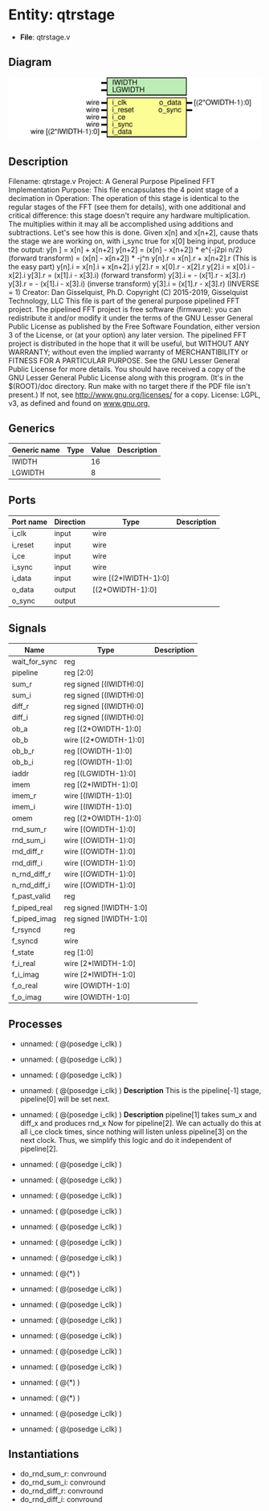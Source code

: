 # Entity: qtrstage

- **File**: qtrstage.v
## Diagram

![Diagram](qtrstage.svg "Diagram")
## Description

Filename:	qtrstage.v
 Project:	A General Purpose Pipelined FFT Implementation
 Purpose:	This file encapsulates the 4 point stage of a decimation in
 Operation:
 	The operation of this stage is identical to the regular stages of
 	the FFT (see them for details), with one additional and critical
 	difference: this stage doesn't require any hardware multiplication.
 	The multiplies within it may all be accomplished using additions and
 	subtractions.
 	Let's see how this is done.  Given x[n] and x[n+2], cause thats the
 	stage we are working on, with i_sync true for x[0] being input,
 	produce the output:
 	y[n  ] = x[n] + x[n+2]
 	y[n+2] = (x[n] - x[n+2]) * e^{-j2pi n/2}	(forward transform)
 	       = (x[n] - x[n+2]) * -j^n
 	y[n].r = x[n].r + x[n+2].r	(This is the easy part)
 	y[n].i = x[n].i + x[n+2].i
 	y[2].r = x[0].r - x[2].r
 	y[2].i = x[0].i - x[2].i
 	y[3].r =   (x[1].i - x[3].i)		(forward transform)
 	y[3].i = - (x[1].r - x[3].r)
 	y[3].r = - (x[1].i - x[3].i)		(inverse transform)
 	y[3].i =   (x[1].r - x[3].r)		(INVERSE = 1)
 Creator:	Dan Gisselquist, Ph.D.
 Copyright (C) 2015-2019, Gisselquist Technology, LLC
 This file is part of the general purpose pipelined FFT project.
 The pipelined FFT project is free software (firmware): you can redistribute
 it and/or modify it under the terms of the GNU Lesser General Public License
 as published by the Free Software Foundation, either version 3 of the
 License, or (at your option) any later version.
 The pipelined FFT project is distributed in the hope that it will be useful,
 but WITHOUT ANY WARRANTY; without even the implied warranty of
 MERCHANTIBILITY or FITNESS FOR A PARTICULAR PURPOSE.  See the GNU Lesser
 General Public License for more details.
 You should have received a copy of the GNU Lesser General Public License
 along with this program.  (It's in the $(ROOT)/doc directory.  Run make
 with no target there if the PDF file isn't present.)  If not, see
 <http://www.gnu.org/licenses/> for a copy.
 License:	LGPL, v3, as defined and found on www.gnu.org,
 
## Generics

| Generic name | Type | Value | Description |
| ------------ | ---- | ----- | ----------- |
| IWIDTH       |      | 16    |             |
| LGWIDTH      |      | 8     |             |
## Ports

| Port name | Direction | Type                  | Description |
| --------- | --------- | --------------------- | ----------- |
| i_clk     | input     | wire                  |             |
|  i_reset  | input     | wire                  |             |
|  i_ce     | input     | wire                  |             |
|  i_sync   | input     | wire                  |             |
| i_data    | input     | wire	[(2*IWIDTH-1):0] |             |
| o_data    | output    | [(2*OWIDTH-1):0]      |             |
| o_sync    | output    |                       |             |
## Signals

| Name          | Type                    | Description |
| ------------- | ----------------------- | ----------- |
| wait_for_sync | reg                     |             |
| pipeline      | reg	[2:0]               |             |
| sum_r         | reg	signed [(IWIDTH):0] |             |
| sum_i         | reg	signed [(IWIDTH):0] |             |
| diff_r        | reg	signed [(IWIDTH):0] |             |
| diff_i        | reg	signed [(IWIDTH):0] |             |
| ob_a          | reg	[(2*OWIDTH-1):0]    |             |
| ob_b          | wire [(2*OWIDTH-1):0]   |             |
| ob_b_r        | reg	[(OWIDTH-1):0]      |             |
| ob_b_i        | reg	[(OWIDTH-1):0]      |             |
| iaddr         | reg	[(LGWIDTH-1):0]     |             |
| imem          | reg	[(2*IWIDTH-1):0]    |             |
| imem_r        | wire [(IWIDTH-1):0]     |             |
| imem_i        | wire [(IWIDTH-1):0]     |             |
| omem          | reg	[(2*OWIDTH-1):0]    |             |
| rnd_sum_r     | wire [(OWIDTH-1):0]     |             |
| rnd_sum_i     | wire [(OWIDTH-1):0]     |             |
| rnd_diff_r    | wire [(OWIDTH-1):0]     |             |
| rnd_diff_i    | wire [(OWIDTH-1):0]     |             |
| n_rnd_diff_r  | wire [(OWIDTH-1):0]     |             |
| n_rnd_diff_i  | wire [(OWIDTH-1):0]     |             |
| f_past_valid  | reg                     |             |
| f_piped_real  | reg	signed [IWIDTH-1:0] |             |
| f_piped_imag  | reg	signed [IWIDTH-1:0] |             |
| f_rsyncd      | reg                     |             |
| f_syncd       | wire                    |             |
| f_state       | reg	[1:0]               |             |
| f_i_real      | wire [2*IWIDTH-1:0]     |             |
| f_i_imag      | wire [2*IWIDTH-1:0]     |             |
| f_o_real      | wire [OWIDTH-1:0]       |             |
| f_o_imag      | wire [OWIDTH-1:0]       |             |
## Processes
- unnamed: ( @(posedge i_clk) )
- unnamed: ( @(posedge i_clk) )
- unnamed: ( @(posedge i_clk) )
- unnamed: ( @(posedge i_clk) )
**Description**
This is the pipeline[-1] stage, pipeline[0] will be set next.

- unnamed: ( @(posedge i_clk) )
**Description**
pipeline[1] takes sum_x and diff_x and produces rnd_x
Now for pipeline[2].  We can actually do this at all i_ce
clock times, since nothing will listen unless pipeline[3]
on the next clock.  Thus, we simplify this logic and do
it independent of pipeline[2].

- unnamed: ( @(posedge i_clk) )
- unnamed: ( @(posedge i_clk) )
- unnamed: ( @(posedge i_clk) )
- unnamed: ( @(posedge i_clk) )
- unnamed: ( @(posedge i_clk) )
- unnamed: ( @(posedge i_clk) )
- unnamed: ( @(posedge i_clk) )
- unnamed: ( @(*) )
- unnamed: ( @(posedge i_clk) )
- unnamed: ( @(posedge i_clk) )
- unnamed: ( @(posedge i_clk) )
- unnamed: ( @(posedge i_clk) )
- unnamed: ( @(posedge i_clk) )
- unnamed: ( @(posedge i_clk) )
- unnamed: ( @(*) )
- unnamed: ( @(*) )
- unnamed: ( @(posedge i_clk) )
- unnamed: ( @(posedge i_clk) )
## Instantiations

- do_rnd_sum_r: convround
- do_rnd_sum_i: convround
- do_rnd_diff_r: convround
- do_rnd_diff_i: convround
